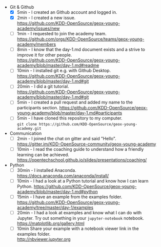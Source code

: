<!--
  This is a pull request template for the academy members
  If you are not a member of the workshop and you would like to contribute,
  please do so and delete this text and the text below.

  If anything takes longer or you like to change something else,
  you can edit this file:
    https://github.com/KDD-OpenSource/geox-young-academy/blob/master/.github/ISSUE_TEMPLATE.md

  This issue allows all people to track progress and help.
-->

- Git & Github
  - [X] 5min - I created an Github account and logged in.
  - [X] 2min - I created a new issue.  
       https://github.com/KDD-OpenSource/geox-young-academy/issues/new
  - [ ] 1min - I requested to join the academy team.  
       https://github.com/orgs/KDD-OpenSource/teams/geox-young-academy/members
  - [ ] 8min - I know that the day-1.md document exists and a strive to improve it for other people.  
       https://github.com/KDD-OpenSource/geox-young-academy/blob/master/day-1.md#readme
  - [ ] 10min - I installed git e.g. with Github Desktop.  
       https://github.com/KDD-OpenSource/geox-young-academy/blob/master/day-1.md#git
  - [ ] 20min - I did a git tutorial.  
       https://github.com/KDD-OpenSource/geox-young-academy/blob/master/day-1.md#git
  - [ ] 5min - I created a pull request and added my name to the participants section.
       https://github.com/KDD-OpenSource/geox-young-academy/blob/master/day-1.md#participants
  - [ ] 5min - I have cloned this repository to my computer.  
        `git clone https://github.com/KDD-OpenSource/geox-young-academy.git`
- Communication
  - [ ] 2min - I joined the chat on gitter and said "Hello".  
       https://gitter.im/KDD-OpenSource-community/geox-young-academy
  - [ ] 10min - I read the coaching guide to understand how a friendly learning can be achieved.  
       https://opentechschool.github.io/slides/presentations/coaching/
- Python
  - [ ] 30min - I installed Anaconda.  
       https://docs.anaconda.com/anaconda/install/
  - [ ] 10min - I had a look at a Python tutorial and know how I can learn Python.
       https://github.com/KDD-OpenSource/geox-young-academy/blob/master/day-1.md#python
  - [ ] 15min - I have an example from the examples folder.
       https://github.com/KDD-OpenSource/geox-young-academy/tree/master/day-1/examples
  - [ ] 20min - I had a look at examples and know what I can do with Jupyter.
      Try out something in your `jupyter-notebook` notebook.
      https://matplotlib.org/gallery.html
  - [ ] 10min Share your example with a notebook viewer link in the examples folder.  
      http://nbviewer.jupyter.org
